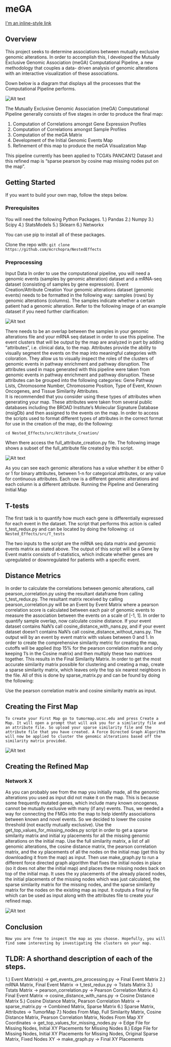 # meGA

[I'm an inline-style link](https://github.com/mcrchopra/meGA-Mutually-Exclusive-Genomic-Associations-/blob/master/Research%20Paper%20-%20meGA_Cancer_Associations%20(Manu%20Chopra).pdf)

## Overview
This project seeks to determine associations between mutually exclusive genomic alterations. In order to accomplish this, I developed the Mutually Exclusive Genomic Association (meGA) Computational Pipeline, a new methodology that couples a data- driven analysis of genomic alterations with an interactive visualization of these associations. 

Down below is a diagram that displays all the processes that the Computational Pipeline performs.

![Alt text](img/overview.png?raw=True "Overview")

The Mutually Exclusive Genomic Association (meGA) Computational Pipeline generally consists of five stages in order to produce the final map:
1) Computation of Correlations amongst Gene Expression Profiles
2) Computation of Correlations amongst Sample Profiles
3) Computation of the meGA Matrix
4) Development of the Initial Genomic Events Map
5) Refinement of this map to produce the meGA Visualization Map

This pipeline currently has been applied to TCGA’s PANCAN12 Dataset and this refined map is “sparse pearson by cosine map missing nodes put on the map”.

## Getting Started
If you want to build your own map, follow the steps below.

### Prerequisites
You will need the following Python Packages. 
1.) Pandas
2.) Numpy
3.) Scipy
4.) StatsModels
5.) Sklearn
6.) Networkx

You can use pip to install all of these packages.

Clone the repo with:
`git clone  https://github.com/mcrchopra/NestedEffects`

### Preprocessing
Input Data 
In order to use the computational pipeline, you will need a genomic events (samples by genomic alteration) dataset and a mRNA-seq dataset (consisting of samples by gene expression).
Event Creation/Attribute Creation
Your genomic alterations dataset (genomic events) needs to be formatted in the following way: samples (rows) by genomic alterations (columns). The samples indicate whether a certain patient had a genomic alteration. Refer to the following image of an example dataset if you need further clarification:


![Alt text](img/tab-sep-mutation.png?raw=True "Tab separated binary format.")

 There needs to be an overlap between the samples in your genomic alterations file and your mRNA seq dataset in order to use this pipeline. 
The event clusters that will be output by the map are analyzed in part by adding “attributes”, i.e. clinical data, to the map. Attributes provide the ability to visually segment the events on the map into meaningful categories with coloration. They allow us to visually inspect the roles of the clusters of genomic events in pathway enrichment and pathway disruption. The attributes used in maps generated with this pipeline were taken from genomic events in pathway enrichment and pathway disruption. These attributes can be grouped into the following categories: Gene Pathway Lists, Chromosome Number, Chromosome Position, Type of Event, Known Oncogenes, and Tissue Similarity Attributes.  
It is recommended that you consider using these types of attributes when generating your map. These attributes were taken from several public databases including the BROAD Institute’s Molecular Signature Database (msigDb) and then assigned to the events on the map.
In order to access the scripts used to format different types of attributes in the correct format for use in the creation of the map, do the following:

`cd Nested_Effects/src/Attribute_Creation/`

When there access the full\_attribute\_creation.py file. The following image shows a subset of the full\_attribute file created by this script.


![Alt text](img/attr-created.png?raw=True "Attribute File")

As you can see each genomic alterations has a value whether it be either 0 or 1 for binary attributes, between 1-n for categorical attributes, or any value for continuous attributes. Each row is a different genomic alterations and each column is a different attribute.
Running the Pipeline and Generating Initial Map

## T-tests
The first task is to quantify how much each gene is differentially expressed for each event in the dataset. The script that performs this action is called t\_test\_redux.py and can be located by doing the following:
`cd Nested_Effects/src/T_tests`

The two inputs to the script are the mRNA seq data matrix and genomic events matrix as stated above. The output of this script will be a Gene by Event matrix consists of t-statistics, which indicate whether genes are upregulated or downregulated for patients with a specific event.


## Distance Metrics
In order to calculate the correlations between genomic alterations, call pearson\_correlation.py using the resultant dataframe from calling t\_test\_redux.py. The resultant matrix received by calling pearson\_correlation.py will be an Event by Event Matrix where a pearson correlation score is calculated between each pair of genomic events to measure the association between the events on a scale of [-1, 1].
In order to quantify sample overlap, now calculate cosine distance. If your event dataset contains NaN’s call cosine\_distance\_with\_nans.py, and if your event dataset doesn’t contains NaN’s call cosine\_distance\_without\_nans.py. The output will by an event by event matrix with values between 0 and 1. 
In order to create the comprehensive similarity metric for creating the map, cutoffs will be applied (top 15% for the pearson correlation matrix and only keeping 1’s in the Cosine matrix) and then multiply these two matrices together. This results in the Final Similarity Matrix. In order to get the most accurate similarity matrix possible for clustering and creating a map, create a sparse similarity matrix, which leaves only the top six nearest neighbors in the file. All of this is done by sparse\_matrix.py and can be found by doing the following:

Use the pearson correlation matrix and cosine similarity matrix as input.

## Creating the First Map

    To create your First Map go to tumormap.ucsc.edu and press Create a Map. It will open a prompt that will ask you for a similarity file and an attribute file. So upload your sparse similarity file and the attribute file that you have created. A Force Directed Graph Algorithm will now be applied to cluster the genomic alterations based off the similarity matrix provided. 


![Alt text](img/tumor-map.png?raw=True "Tumor Map.")

## Creating the Refined Map
### Network X
As you can probably see from the map you initially made, all the genomic alterations you used as input did not make it on the map. This is because some frequently mutated genes, which include many known oncogenes, cannot be mutually exclusive with many (if any) events. Thus, we needed a way for connecting the FMGs into the map to help identify associations between known and novel events.
So we decided to lower the cosine threshold (not exactly mutually exclusive). Use the get\_top\_values\_for\_missing\_nodes.py script in order to get a sparse similarity matrix and initial xy placements for all the missing genomic alterations on the initial map. Use the full similarity matrix, a list of all genomic alterations, the cosine distance matrix, the pearson correlation matrix, and the xy placements of all the nodes on the initial map (get this by downloading it from the map) as input.
Then use make\_graph.py to run a different force directed graph algorithm that fixes the initial nodes in place (so it does not alter the initial map) and places these missing nodes back on top of the initial map. It uses the xy placements of the already placed nodes, the initial placements of the missing nodes which was just calculated, the sparse similarity matrix for the missing nodes, and the sparse similarity matrix for the nodes on the existing map as input. It outputs a final xy file which can be used as input along with the attributes file to create your refined map.

![Alt text](img/tumor-map2.png?raw=True "Tumor Map.")

## Conclusion
    Now you are free to inspect the map as you choose. Hopefully, you will find some interesting by investigating the clusters on your map.

## TLDR: A shorthand description of each of the steps.
1.) Event Matrix(s) -> get\_events\_pre\_processing.py -> Final Event Matrix
2.) mRNA Matrix, Final Event Matrix -> t\_test\_redux.py -> Tstats Matrix
3.) Tstats Matrix -> pearson\_correlation.py -> Pearson Correlation Matrix
4.) Final Event Matrix -> cosine\_distance\_with\_nans.py -> Cosine Distance Matrix
5.) Cosine Distance Matrix, Pearson Correlation Matrix -> sparse\_matrix.py -> Combined Matrix, Sparse Matrix
6.) Sparse Matrix, Attributes -> TumorMap
7.) Nodes From Map, Full Similarity Matrix, Cosine Distance Matrix, Pearson Correlation Matrix, Nodes From Map XY Coordinates -> get\_top\_values\_for\_missing\_nodes.py -> Edge File for Missing Nodes, Initial XY Placements for Missing Nodes
8.) Edge File for Missing Nodes, Initial XY Placements for Missing Nodes, Original Sparse Matrix, Fixed Nodes XY -> make\_graph.py -> Final XY Placements
